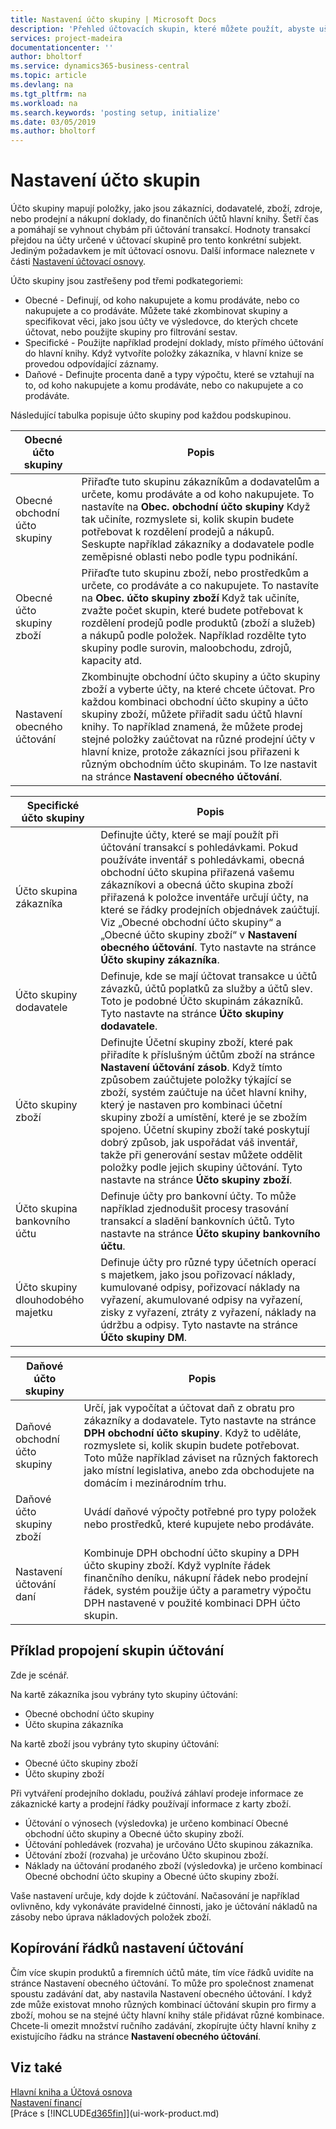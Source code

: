 ```yaml
---
title: Nastavení účto skupiny | Microsoft Docs
description: 'Přehled účtovacích skupin, které můžete použít, abyste ušetřili čas a vyhnuli se chybám při účtování transakcí.'
services: project-madeira
documentationcenter: ''
author: bholtorf
ms.service: dynamics365-business-central
ms.topic: article
ms.devlang: na
ms.tgt_pltfrm: na
ms.workload: na
ms.search.keywords: 'posting setup, initialize'
ms.date: 03/05/2019
ms.author: bholtorf
---
```

# <a name="setting-up-posting-groups"></a>Nastavení účto skupin
Účto skupiny mapují položky, jako jsou zákazníci, dodavatelé, zboží, zdroje, nebo prodejní a nákupní doklady, do finančních účtů hlavní knihy. Šetří čas a pomáhají se vyhnout chybám při účtování transakcí. Hodnoty transakcí přejdou na účty určené v účtovací skupině pro tento konkrétní subjekt. Jediným požadavkem je mít účtovací osnovu. Další informace naleznete v části [Nastavení účtovací osnovy](finance-setup-chart-accounts.md).  

Účto skupiny jsou zastřešeny pod třemi podkategoriemi:  

* Obecné - Definují, od koho nakupujete a komu prodáváte, nebo co nakupujete a co prodáváte. Můžete také zkombinovat skupiny a specifikovat věci, jako jsou účty ve výsledovce, do kterých chcete účtovat, nebo použijte skupiny pro filtrování sestav.  
* Specifické - Použijte například prodejní doklady, místo přímého účtování do hlavní knihy. Když vytvoříte položky zákazníka, v hlavní knize se provedou odpovídající záznamy.  
* Daňové - Definujte procenta daně a typy výpočtu, které se vztahují na to, od koho nakupujete a komu prodáváte, nebo co nakupujete a co prodáváte.

Následující tabulka popisuje účto skupiny pod každou podskupinou.  

| Obecné účto skupiny | Popis |
| --- | --- |
| Obecné obchodní účto skupiny |Přiřaďte tuto skupinu zákazníkům a dodavatelům a určete, komu prodáváte a od koho nakupujete. To nastavíte na **Obec.  obchodní účto skupiny** Když tak učiníte, rozmyslete si, kolik skupin budete potřebovat k rozdělení prodejů a nákupů. Seskupte například zákazníky a dodavatele podle zeměpisné oblasti nebo podle typu podnikání. |
| Obecné účto skupiny zboží |Přiřaďte tuto skupinu zboží, nebo prostředkům a určete, co prodáváte a co nakupujete. To nastavíte na **Obec.  účto skupiny zboží** Když tak učiníte, zvažte počet skupin, které budete potřebovat k rozdělení prodejů podle produktů (zboží a služeb) a nákupů podle položek. Například rozdělte tyto skupiny podle surovin, maloobchodu, zdrojů, kapacity atd. |
| Nastavení obecného účtování |Zkombinujte obchodní účto skupiny a účto skupiny zboží a vyberte účty, na které chcete účtovat. Pro každou kombinaci obchodní účto skupiny a účto skupiny zboží, můžete přiřadit sadu účtů hlavní knihy. To například znamená, že můžete prodej stejné položky zaúčtovat na různé prodejní účty v hlavní knize, protože zákazníci jsou přiřazeni k různým obchodním účto skupinám. To lze nastavit na stránce **Nastavení obecného účtování**. |

| Specifické účto skupiny | Popis |
| --- | --- |
| Účto skupina zákazníka |Definujte účty, které se mají použít při účtování transakcí s pohledávkami. Pokud používáte inventář s pohledávkami, obecná obchodní účto skupina přiřazená vašemu zákazníkovi a obecná účto skupina zboží přiřazená k položce inventáře určují účty, na které se řádky prodejních objednávek zaúčtují. Viz „Obecné obchodní účto skupiny“ a „Obecné účto skupiny zboží“ v **Nastavení obecného účtování**. Tyto nastavte na stránce **Účto skupiny zákazníka**. |
| Účto skupiny dodavatele |Definuje, kde se mají účtovat transakce u účtů závazků, účtů poplatků za služby a účtů slev. Toto je podobné Účto skupinám zákazníků. Tyto nastavte na stránce **Účto skupiny dodavatele**. |
| Účto skupiny zboží |Definujte Účetní skupiny zboží, které pak přiřadíte k příslušným účtům zboží na stránce **Nastavení účtování zásob**. Když tímto způsobem zaúčtujete položky týkající se zboží, systém zaúčtuje na účet hlavní knihy, který je nastaven pro kombinaci účetní skupiny zboží a umístění, které je se zbožím spojeno. Účetní skupiny zboží také poskytují dobrý způsob, jak uspořádat váš inventář, takže při generování sestav můžete oddělit položky podle jejich skupiny účtování. Tyto nastavte na stránce **Účto skupiny zboží**. |
| Účto skupina bankovního účtu |Definuje účty pro bankovní účty. To může například zjednodušit procesy trasování transakcí a sladění bankovních účtů. Tyto nastavte na stránce **Účto skupiny bankovního účtu**. |
| Účto skupiny dlouhodobého majetku |Definuje účty pro různé typy účetních operací s majetkem, jako jsou pořizovací náklady, kumulované odpisy, pořizovací náklady na vyřazení, akumulované odpisy na vyřazení, zisky z vyřazení, ztráty z vyřazení, náklady na údržbu a odpisy. Tyto nastavte na stránce **Účto skupiny DM**. |

| Daňové účto skupiny | Popis |
| --- | --- |
| Daňové obchodní účto skupiny |Určí, jak vypočítat a účtovat daň z obratu pro zákazníky a dodavatele. Tyto nastavte na stránce **DPH obchodní účto skupiny**. Když to uděláte, rozmyslete si, kolik skupin budete potřebovat. Toto může například záviset na různých faktorech jako místní legislativa, anebo zda obchodujete na domácím i mezinárodním trhu. |
| Daňové účto skupiny zboží |Uvádí daňové výpočty potřebné pro typy položek nebo prostředků, které kupujete nebo prodáváte. |
| Nastavení účtování daní |Kombinuje DPH obchodní účto skupiny a DPH účto skupiny zboží. Když vyplníte řádek finančního deníku, nákupní řádek nebo prodejní řádek, systém použije účty a parametry výpočtu DPH nastavené v použité kombinaci DPH účto skupin.

## <a name="example-of-linking-posting-groups"></a>Příklad propojení skupin účtování
Zde je scénář.  

Na kartě zákazníka jsou vybrány tyto skupiny účtování:  

* Obecné obchodní účto skupiny
* Účto skupina zákazníka  

Na kartě zboží jsou vybrány tyto skupiny účtování:  

* Obecné účto skupiny zboží  
* Účto skupiny zboží  

Při vytváření prodejního dokladu, používá záhlaví prodeje informace ze zákaznické karty a prodejní řádky používají informace z karty zboží.  

* Účtování o výnosech (výsledovka) je určeno kombinací Obecné obchodní účto skupiny a Obecné účto skupiny zboží.  
* Účtování pohledávek (rozvaha) je určováno Účto skupinou zákazníka.  
* Účtování zboží (rozvaha) je určováno Účto skupinou zboží.  
* Náklady na účtování prodaného zboží (výsledovka) je určeno kombinací Obecné obchodní účto skupiny a Obecné účto skupiny zboží.  

Vaše nastavení určuje, kdy dojde k zúčtování. Načasování je například ovlivněno, kdy vykonáváte pravidelné činnosti, jako je účtování nákladů na zásoby nebo úprava nákladových položek zboží.

## <a name="copying-posting-setup-lines"></a>Kopírování řádků nastavení účtování
Čím více skupin produktů a firemních účtů máte, tím více řádků uvidíte na stránce Nastavení obecného účtování. To může pro společnost znamenat spoustu zadávání dat, aby nastavila Nastavení obecného účtování. I když zde může existovat mnoho různých kombinací účtování skupin pro firmy a zboží, mohou se na stejné účty hlavní knihy stále přidávat různé kombinace. Chcete-li omezit množství ručního zadávání, zkopírujte účty hlavní knihy z existujícího řádku na stránce **Nastavení obecného účtování**.

## <a name="see-also"></a>Viz také
[Hlavní kniha a Účtová osnova](finance-general-ledger.md)  
[Nastavení financí](finance-setup-finance.md)  
[Práce s [!INCLUDE[d365fin](includes/d365fin_md.md)]](ui-work-product.md)
